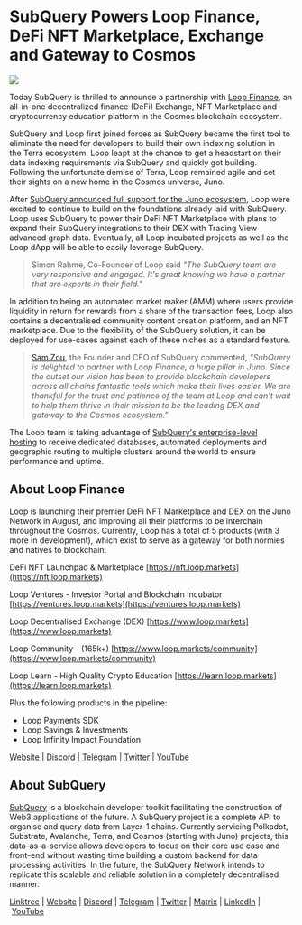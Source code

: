 # SubQuery Powers Loop Finance, DeFi NFT Marketplace, Exchange and Gateway to Cosmos

![](https://miro.medium.com/max/700/0*1YBuIhMuaf795mdy)

Today SubQuery is thrilled to announce a partnership with [Loop Finance](https://www.loop.markets/), an all-in-one decentralized finance (DeFi) Exchange, NFT Marketplace and cryptocurrency education platform in the Cosmos blockchain ecosystem.

SubQuery and Loop first joined forces as SubQuery became the first tool to eliminate the need for developers to build their own indexing solution in the Terra ecosystem. Loop leapt at the chance to get a headstart on their data indexing requirements via SubQuery and quickly got building. Following the unfortunate demise of Terra, Loop remained agile and set their sights on a new home in the Cosmos universe, Juno.

After [SubQuery announced full support for the Juno ecosystem](../blogs/20220609-juno-cosmos.md), Loop were excited to continue to build on the foundations already laid with SubQuery. Loop uses SubQuery to power their DeFi NFT Marketplace with plans to expand their SubQuery integrations to their DEX with Trading View advanced graph data. Eventually, all Loop incubated projects as well as the Loop dApp will be able to easily leverage SubQuery.

> Simon Rahme, Co-Founder of Loop said _"The SubQuery team are very responsive and engaged. It's great knowing we have a partner that are experts in their field."_

In addition to being an automated market maker (AMM) where users provide liquidity in return for rewards from a share of the transaction fees, Loop also contains a decentralised community content creation platform, and an NFT marketplace. Due to the flexibility of the SubQuery solution, it can be deployed for use-cases against each of these niches as a standard feature.

> [Sam Zou](https://twitter.com/zoujialiu), the Founder and CEO of SubQuery commented, *"SubQuery is delighted to partner with Loop Finance, a huge pillar in Juno. Since the outset our vision has been to provide blockchain developers across all chains fantastic tools which make their lives easier. We are thankful for the trust and patience of the team at Loop and can't wait to help them thrive in their mission to be the leading DEX and gateway to the Cosmos ecosystem."*

The Loop team is taking advantage of [SubQuery's enterprise-level hosting](../blogs/20211228-enterprise-hosted.md) to receive dedicated databases, automated deployments and geographic routing to multiple clusters around the world to ensure performance and uptime.

## About Loop Finance

Loop is launching their premier DeFi NFT Marketplace and DEX on the Juno Network in August, and improving all their platforms to be interchain throughout the Cosmos. Currently, Loop has a total of 5 products (with 3 more in development), which exist to serve as a gateway for both normies and natives to blockchain.

DeFi NFT Launchpad & Marketplace [https://nft.loop.markets](https://nft.loop.markets)

Loop Ventures - Investor Portal and Blockchain Incubator [https://ventures.loop.markets](https://ventures.loop.markets)

Loop Decentralised Exchange (DEX) [https://www.loop.markets](https://www.loop.markets)

Loop Community - (165k+) [https://www.loop.markets/community](https://www.loop.markets/community)

Loop Learn - High Quality Crypto Education [https://learn.loop.markets](https://learn.loop.markets)

Plus the following products in the pipeline:

- Loop Payments SDK
- Loop Savings & Investments
- Loop Infinity Impact Foundation

[Website ](https://www.loop.markets/)| [Discord](https://discord.com/invite/loopfinance) | [Telegram](https://t.me/loopfinance) | [Twitter](https://twitter.com/loop_finance) | [YouTube](https://www.youtube.com/channel/UCecsvrIVwT-bgy6-lDIEBTQ)

## About SubQuery

[SubQuery](https://subquery.network/) is a blockchain developer toolkit facilitating the construction of Web3 applications of the future. A SubQuery project is a complete API to organise and query data from Layer-1 chains. Currently servicing Polkadot, Substrate, Avalanche, Terra, and Cosmos (starting with Juno) projects, this data-as-a-service allows developers to focus on their core use case and front-end without wasting time building a custom backend for data processing activities. In the future, the SubQuery Network intends to replicate this scalable and reliable solution in a completely decentralised manner.

​​[Linktree](https://linktr.ee/subquerynetwork) | [Website](https://subquery.network/) | [Discord](https://discord.com/invite/78zg8aBSMG) | [Telegram](https://t.me/subquerynetwork) | [Twitter](https://twitter.com/subquerynetwork) | [Matrix](https://matrix.to/#/#subquery:matrix.org) | [LinkedIn](https://www.linkedin.com/company/subquery) | [YouTube](https://www.youtube.com/channel/UCi1a6NUUjegcLHDFLr7CqLw)
